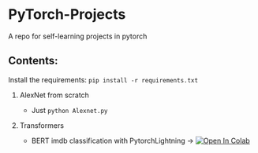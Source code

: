 # PyTorch-Projects

A repo for self-learning projects in pytorch
## Contents: 

Install the requirements: `pip install -r requirements.txt`

1. AlexNet from scratch

    - Just `python Alexnet.py`

3. Transformers
    - BERT imdb classification with PytorchLightning -> [![Open In Colab](https://colab.research.google.com/assets/colab-badge.svg)](https://colab.research.google.com/drive/16jIR2MtvNRRaON4xfIDQOsN5W0j817z3#scrollTo=e29ce689-a0b6-4570-83c3-92a103d97e05)


        
